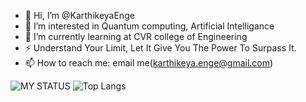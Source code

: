 - 👋 Hi, I’m @KarthikeyaEnge
- 👀 I’m interested in Quantum computing, Artificial Intelligance
- 🌱 I’m currently learning at CVR college of Engineering
- ⚡ Understand Your Limit, Let It Give You The Power To Surpass It. 
- 📫 How to reach me: email me(karthikeya.enge@gmail.com)

![MY STATUS](https://github-readme-stats.vercel.app/api?username=karthikeyaEnge&show_icons=true&theme=codeSTACKr)
![Top Langs](https://github-readme-stats.vercel.app/api/top-langs/?username=karthikeyaEnge&layout=compact&theme=codeSTACKr)

<!---
KarthikeyaEnge/KarthikeyaEnge is a ✨ special ✨ repository because its `README.md` (this file) appears on your GitHub profile.
You can click the Preview link to take a look at your changes.
--->
